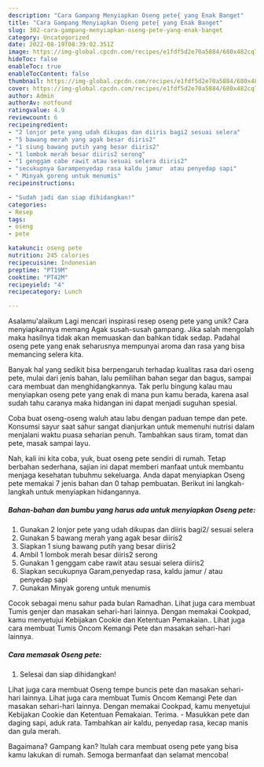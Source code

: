 ```yaml
---
description: "Cara Gampang Menyiapkan Oseng pete{ yang Enak Banget"
title: "Cara Gampang Menyiapkan Oseng pete{ yang Enak Banget"
slug: 302-cara-gampang-menyiapkan-oseng-pete-yang-enak-banget
category: Uncategorized
date: 2022-08-19T08:39:02.351Z
image: https://img-global.cpcdn.com/recipes/e1fdf5d2e70a5884/680x482cq70/oseng-pete-foto-resep-utama.jpg
hideToc: false
enableToc: true
enableTocContent: false
thumbnail: https://img-global.cpcdn.com/recipes/e1fdf5d2e70a5884/680x482cq70/oseng-pete-foto-resep-utama.jpg
cover: https://img-global.cpcdn.com/recipes/e1fdf5d2e70a5884/680x482cq70/oseng-pete-foto-resep-utama.jpg
author: Admin
authorAv: notfound
ratingvalue: 4.9
reviewcount: 6
recipeingredient:
- "2 lonjor pete yang udah dikupas dan diiris bagi2 sesuai selera"
- "5 bawang merah yang agak besar diiris2"
- "1 siung bawang putih yang besar diiris2"
- "1 lombok merah besar diiris2 serong"
- "1 genggam cabe rawit atau sesuai selera diiris2"
- "secukupnya Garampenyedap rasa kaldu jamur  atau penyedap sapi"
- " Minyak goreng untuk menumis"
recipeinstructions:

- "Sudah jadi dan siap dihidangkan!"
categories:
- Resep
tags:
- oseng
- pete

katakunci: oseng pete 
nutrition: 245 calories
recipecuisine: Indonesian
preptime: "PT19M"
cooktime: "PT42M"
recipeyield: "4"
recipecategory: Lunch

---
```



Asalamu'alaikum Lagi mencari inspirasi resep oseng pete yang unik? Cara menyiapkannya memang Agak susah-susah gampang. Jika salah mengolah maka hasilnya tidak akan memuaskan dan bahkan tidak sedap. Padahal oseng pete yang enak seharusnya mempunyai aroma dan rasa yang bisa memancing selera kita.


Banyak hal yang sedikit bisa berpengaruh terhadap kualitas rasa dari oseng pete, mulai dari jenis bahan, lalu pemilihan bahan segar dan bagus, sampai cara membuat dan menghidangkannya. Tak perlu bingung kalau mau menyiapkan oseng pete yang enak di mana pun kamu berada, karena asal sudah tahu caranya maka hidangan ini dapat menjadi suguhan spesial.

Coba buat oseng-oseng waluh atau labu dengan paduan tempe dan pete. Konsumsi sayur saat sahur sangat dianjurkan untuk memenuhi nutrisi dalam menjalani waktu puasa seharian penuh. Tambahkan saus tiram, tomat dan pete, masak sampai layu.


Nah, kali ini kita coba, yuk, buat oseng pete sendiri di rumah. Tetap berbahan sederhana, sajian ini dapat memberi manfaat untuk membantu menjaga kesehatan tubuhmu sekeluarga. Anda dapat menyiapkan Oseng pete memakai 7 jenis bahan dan 0 tahap pembuatan. Berikut ini langkah-langkah untuk menyiapkan hidangannya.

<!--inarticleads1-->

##### Bahan-bahan dan bumbu yang harus ada untuk menyiapkan Oseng pete:

1. Gunakan 2 lonjor pete yang udah dikupas dan diiris bagi2/ sesuai selera
1. Gunakan 5 bawang merah yang agak besar diiris2
1. Siapkan 1 siung bawang putih yang besar diiris2
1. Ambil 1 lombok merah besar diiris2 serong
1. Gunakan 1 genggam cabe rawit atau sesuai selera diiris2
1. Siapkan secukupnya Garam,penyedap rasa, kaldu jamur / atau penyedap sapi
1. Gunakan  Minyak goreng untuk menumis


Cocok sebagai menu sahur pada bulan Ramadhan. Lihat juga cara membuat Tumis genjer dan masakan sehari-hari lainnya. Dengan memakai Cookpad, kamu menyetujui Kebijakan Cookie dan Ketentuan Pemakaian.. Lihat juga cara membuat Tumis Oncom Kemangi Pete dan masakan sehari-hari lainnya. 

<!--inarticleads2-->

##### Cara memasak Oseng pete:


1. Selesai dan siap dihidangkan!

Lihat juga cara membuat Oseng tempe buncis pete dan masakan sehari-hari lainnya. Lihat juga cara membuat Tumis Oncom Kemangi Pete dan masakan sehari-hari lainnya. Dengan memakai Cookpad, kamu menyetujui Kebijakan Cookie dan Ketentuan Pemakaian. Terima. - Masukkan pete dan daging sapi, aduk rata. Tambahkan air kaldu, penyedap rasa, kecap manis dan gula merah. 

Bagaimana? Gampang kan? Itulah cara membuat oseng pete yang bisa kamu lakukan di rumah. Semoga bermanfaat dan selamat mencoba!
